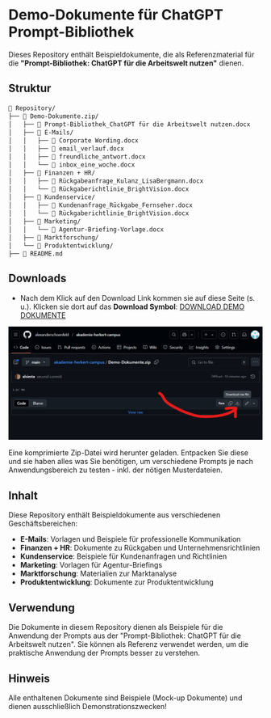 # Demo-Dokumente für ChatGPT Prompt-Bibliothek

Dieses Repository enthält Beispieldokumente, die als Referenzmaterial für die **"Prompt-Bibliothek: ChatGPT für die Arbeitswelt nutzen"** dienen.

## Struktur

```
📁 Repository/
├── 📁 Demo-Dokumente.zip/
│   ├── 📄 Prompt-Bibliothek_ChatGPT für die Arbeitswelt nutzen.docx
│   ├── 📁 E-Mails/
│   │   ├── 📄 Corporate Wording.docx
│   │   ├── 📄 email_verlauf.docx
│   │   ├── 📄 freundliche_antwort.docx
│   │   └── 📄 inbox_eine_woche.docx
│   ├── 📁 Finanzen + HR/
│   │   ├── 📄 Rückgabeanfrage_Kulanz_LisaBergmann.docx
│   │   └── 📄 Rückgaberichtlinie_BrightVision.docx
│   ├── 📁 Kundenservice/
│   │   ├── 📄 Kundenanfrage_Rückgabe_Fernseher.docx
│   │   └── 📄 Rückgaberichtlinie_BrightVision.docx
│   ├── 📁 Marketing/
│   │   └── 📄 Agentur-Briefing-Vorlage.docx
│   ├── 📁 Marktforschung/
│   └── 📁 Produktentwicklung/
├── 📄 README.md
```

## Downloads

- Nach dem Klick auf den Download Link kommen sie auf diese Seite (s. u.). Klicken sie dort auf das **Download Symbol**: [DOWNLOAD DEMO DOKUMENTE](Demo-Dokumente.zip)
 
![Demo Dokumente](assets/Screenshot_download_demodokumente.png)

Eine komprimierte Zip-Datei wird herunter geladen. Entpacken Sie diese und sie haben alles was Sie benötigen, um verschiedene Prompts je nach Anwendungsbereich zu testen - inkl. der nötigen Musterdateien.


## Inhalt

Diese Repository enthält Beispieldokumente aus verschiedenen Geschäftsbereichen:

- **E-Mails**: Vorlagen und Beispiele für professionelle Kommunikation
- **Finanzen + HR**: Dokumente zu Rückgaben und Unternehmensrichtlinien
- **Kundenservice**: Beispiele für Kundenanfragen und Richtlinien
- **Marketing**: Vorlagen für Agentur-Briefings
- **Marktforschung**: Materialien zur Marktanalyse
- **Produktentwicklung**: Dokumente zur Produktentwicklung

## Verwendung

Die Dokumente in diesem Repository dienen als Beispiele für die Anwendung der Prompts aus der "Prompt-Bibliothek: ChatGPT für die Arbeitswelt nutzen". Sie können als Referenz verwendet werden, um die praktische Anwendung der Prompts besser zu verstehen.


## Hinweis

Alle enthaltenen Dokumente sind Beispiele (Mock-up Dokumente) und dienen ausschließlich Demonstrationszwecken!